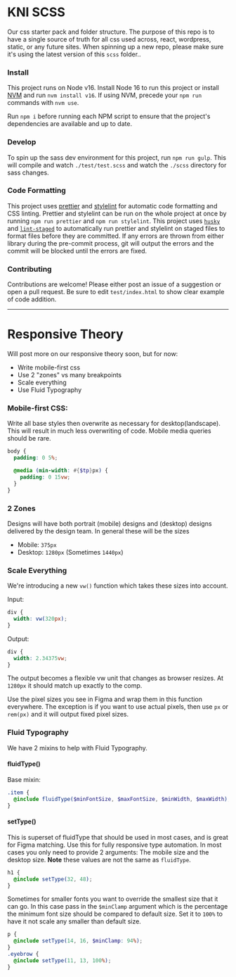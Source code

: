 # KNI SCSS

Our css starter pack and folder structure. The purpose of this repo is to have a single source of truth for all css used across, react, wordpress, static, or any future sites. When spinning up a new repo, please make sure it's using the latest version of this `scss` folder..

### Install

This project runs on Node v16. Install Node 16 to run this project or install <a href="https://github.com/nvm-sh/nvm#install--update-script" target="_blank" rel="noopener noreferrer">NVM</a> and run `nvm install v16`. If using NVM, precede your `npm run` commands with `nvm use`.

Run `npm i` before running each NPM script to ensure that the project's dependencies are available and up to date.

### Develop

To spin up the sass dev environment for this project, run `npm run gulp`. This will compile and watch `./test/test.scss` and watch the `./scss` directory for sass changes.

### Code Formatting

This project uses <a href="https://www.npmjs.com/package/prettier" target="_blank" rel="noopener noreferrer">prettier</a> and <a href="https://www.npmjs.com/package/stylelint" target="_blank" rel="noopener noreferrer">stylelint</a> for automatic code formatting and CSS linting. Prettier and stylelint can be run on the whole project at once by running `npm run prettier` and `npm run stylelint`. This project uses <a href="https://www.npmjs.com/package/husky" target="_blank" rel="noopener noreferrer">`husky`</a> and <a href="https://www.npmjs.com/package/lint-staged" target="_blank" rel="noopener noreferrer">`lint-staged`</a> to automatically run prettier and stylelint on staged files to format files before they are committed. If any errors are thrown from either library during the pre-commit process, git will output the errors and the commit will be blocked until the errors are fixed.

### Contributing

Contributions are welcome! Please either post an issue of a suggestion or open a pull request. Be sure to edit `test/index.html` to show clear example of code addition.

---

# Responsive Theory

Will post more on our responsive theory soon, but for now:

- Write mobile-first css
- Use 2 "zones" vs many breakpoints
- Scale everything
- Use Fluid Typography

### Mobile-first CSS:

Write all base styles then overwrite as necessary for desktop(landscape). This will result in much less overwriting of code. Mobile media queries should be rare.

```scss
body {
  padding: 0 5%;

  @media (min-width: #{$tp}px) {
    padding: 0 15vw;
  }
}
```

### 2 Zones

Designs will have both portrait (mobile) designs and (desktop) designs delivered by the design team. In general these will be the sizes

- Mobile: `375px`
- Desktop: `1280px` (Sometimes `1440px`)

### Scale Everything

We're introducing a new `vw()` function which takes these sizes into account.

Input:

```scss
div {
  width: vw(320px);
}
```

Output:

```scss
div {
  width: 2.34375vw;
}
```

The output becomes a flexible vw unit that changes as browser resizes. At `1280px` it should match up exactly to the comp.

Use the pixel sizes you see in Figma and wrap them in this function everywhere. The exception is if you want to use actual pixels, then use `px` or `rem(px)` and it will output fixed pixel sizes.

### Fluid Typography

We have 2 mixins to help with Fluid Typography.

#### fluidType()

Base mixin:

```scss
.item {
  @include fluidType($minFontSize, $maxFontSize, $minWidth, $maxWidth);
}
```

#### setType()

This is superset of fluidType that should be used in most cases, and is great for Figma matching. Use this for fully responsive type automation. In most cases you only need to provide 2 arguments: The mobile size and the desktop size. **Note** these values are not the same as `fluidType`.

```scss
h1 {
  @include setType(32, 48);
}
```

Sometimes for smaller fonts you want to override the smallest size that it can go. In this case pass in the `$minClamp` argument which is the percentage the minimum font size should be compared to default size. Set it to `100%` to have it not scale any smaller than default size.

```scss
p {
  @include setType(14, 16, $minClamp: 94%);
}
.eyebrow {
  @include setType(11, 13, 100%);
}
```
